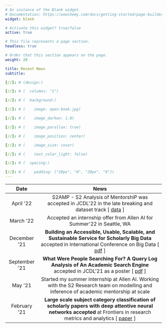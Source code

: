 ```yaml
---
# An instance of the Blank widget.
# Documentation: https://wowchemy.com/docs/getting-started/page-builder/
widget: blank

# Activate this widget? true/false
active: true

# This file represents a page section.
headless: true

# Order that this section appears on the page.
weight: 20

title: Recent News
subtitle:

[//]: # (design:)

[//]: # (  columns: "1")

[//]: # (  background:)

[//]: # (    image: open-book.jpg)

[//]: # (    image_darken: 1.0)

[//]: # (    image_parallax: true)

[//]: # (    image_position: center)

[//]: # (    image_size: cover)

[//]: # (    text_color_light: false)

[//]: # (  spacing:)

[//]: # (    padding: ["20px", "0", "20px", "0"])
---
```

|     Date      |                                                                                                                                                   News                                                                                                                                                   |
|:-------------:|:--------------------------------------------------------------------------------------------------------------------------------------------------------------------------------------------------------------------------------------------------------------------------------------------------------:|
|   April '22   |                                                                            S2AMP - S2 Analysis of MentorshiP was accepted in JCDL'22 in the late breaking and dataset track [ [data](https://github.com/allenai/S2AMP-data) ]                                                                            |
|   March '22   |                                                                                                                 Accepted an internship offer from Allen AI for Summer'22 in Seattle, WA                                                                                                                  |
| December '21  |                                 **Building an Accessible, Usable, Scalable, and Sustainable Service for Scholarly Big Data** accepted in International Conference on Big Data [ [pdf](https://www.cs.odu.edu/~jwu/downloads/pubs/wu-2021-bigdata/wu-2021-bigdata.pdf) ]                                  |
| September '21 |                                           **What Were People Searching For? A Query Log Analysis of An Academic Search Engine** accepted in JCDL'21 as a poster [ [pdf](https://www.cs.odu.edu/~jwu/downloads/pubs/rohatgi-2021-jcdl/rohatgi-2021-jcdl.pdf) ]                                            |
|    May '21    |                                                                                  Started my summer internship at Allen AI. Working with the S2 Research team on modelling and inference of academic mentorship at scale                                                                                  |
| February '21  |                             **Large scale subject category classification of scholarly papers with deep attentive neural networks accepted** at Frontiers in research metrics and analytics [ [paper](https://www.frontiersin.org/articles/10.3389/frma.2020.600382/full) ]                              |

[//]: # (add about bill graduating and congratulating him)
